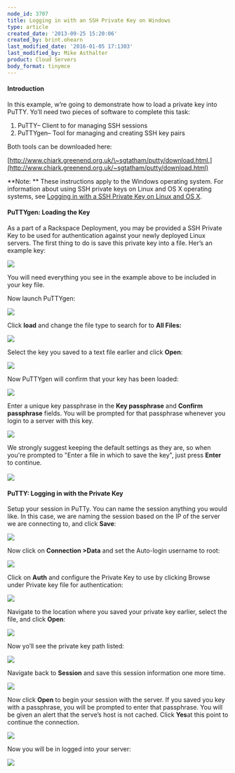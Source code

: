 ```yaml
---
node_id: 3707
title: Logging in with an SSH Private Key on Windows
type: article
created_date: '2013-09-25 15:20:06'
created_by: brint.ohearn
last_modified_date: '2016-01-05 17:1303'
last_modified_by: Mike Asthalter
product: Cloud Servers
body_format: tinymce
---
```


#### Introduction

In this example, w&rsquo;re going to demonstrate how to load a private key
into PuTTY. Yo&rsquo;ll need two pieces of software to complete this task:

1.  PuTTY&ndash; Client to for managing SSH sessions
2.  PuTTYgen&ndash; Tool for managing and creating SSH key pairs

Both tools can be downloaded here:

[http://www.chiark.greenend.org.uk/\~sgtatham/putty/download.html.](http://www.chiark.greenend.org.uk/~sgtatham/putty/download.html)

**Note: ** These instructions apply to the Windows operating system. 
For information about using SSH private keys on Linux and OS X operating
systems, see [Logging in with a SSH Private Key on Linux and OS
X](http://www.rackspace.com/knowledge_center/article/logging-in-with-an-ssh-private-key-on-linuxmac).

 

#### PuTTYgen: Loading the Key

As a part of a Rackspace Deployment, you may be provided a SSH Private
Key to be used for authentication against your newly deployed Linux
servers. The first thing to do is save this private key into a file.
Her&rsquo;s an example key:

![](/knowledge_center/sites/default/files/field/image/Windows1.png)

You will need everything you see in the example above to be included in
your key file.

Now launch PuTTYgen:

![](/knowledge_center/sites/default/files/field/image/Windows2.png)

Click **load** and change the file type to search for to **All Files:**

![](/knowledge_center/sites/default/files/field/image/Windows3.png)

Select the key you saved to a text file earlier and click **Open**:

![](/knowledge_center/sites/default/files/field/image/Windows4.png)

Now PuTTYgen will confirm that your key has been loaded:

![](/knowledge_center/sites/default/files/field/image/Windows5.png)

Enter a unique key passphrase in the **Key passphrase** and **Confirm
passphrase** fields. You will be prompted for that passphrase whenever
you login to a server with this key.

![](/knowledge_center/sites/default/files/field/image/Windows6.png)

 

We strongly suggest keeping the default settings as they are, so when
you're prompted to "Enter a file in which to save the key", just press
**Enter** to continue.\
 \
 ![](/knowledge_center/sites/default/files/field/image/Windows8.png)

 

#### PuTTY: Logging in with the Private Key

Setup your session in PuTTy. You can name the session anything you would
like. In this case, we are naming the session based on the IP of the
server we are connecting to, and click **Save**:

![](/knowledge_center/sites/default/files/field/image/Windows9.png)

Now click on **Connection \>Data** and set the Auto-login username to
root:

![](/knowledge_center/sites/default/files/field/image/win9.png)

Click on **Auth** and configure the Private Key to use by clicking
Browse under Private key file for authentication:

![](/knowledge_center/sites/default/files/field/image/Windows10.png)

Navigate to the location where you saved your private key earlier,
select the file, and click **Open**:

![](/knowledge_center/sites/default/files/field/image/Windows11.png)

Now yo&rsquo;ll see the private key path listed:

![](/knowledge_center/sites/default/files/field/image/Windows12.png)

Navigate back to **Session** and save this session information one more
time.

![](/knowledge_center/sites/default/files/field/image/Windows13.png)

Now click **Open** to begin your session with the server. If you saved
you key with a passphrase, you will be prompted to enter that
passphrase. You will be given an alert that the serve&rsquo;s host is not
cached. Click **Yes**at this point to continue the connection.

![](/knowledge_center/sites/default/files/field/image/Windows14.png)

Now you will be in logged into your server:

![](/knowledge_center/sites/default/files/field/image/Windows15.png)

